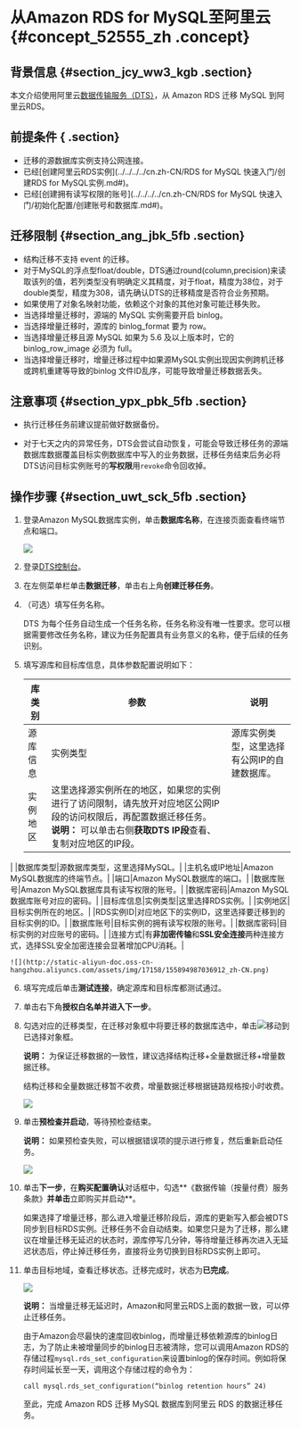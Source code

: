 # 从Amazon RDS for MySQL至阿里云 {#concept_52555_zh .concept}

## 背景信息 {#section_jcy_ww3_kgb .section}

本文介绍使用阿里云[数据传输服务（DTS）](https://help.aliyun.com/product/26590.html)，从 Amazon RDS 迁移 MySQL 到阿里云RDS。

## 前提条件 { .section}

-   迁移的源数据库实例支持公网连接。
-   已经[创建阿里云RDS实例](../../../../cn.zh-CN/RDS for MySQL 快速入门/创建RDS for MySQL实例.md#)。
-   已经[创建拥有读写权限的账号](../../../../cn.zh-CN/RDS for MySQL 快速入门/初始化配置/创建账号和数据库.md#)。

## 迁移限制 {#section_ang_jbk_5fb .section}

-   结构迁移不支持 event 的迁移。
-   对于MySQL的浮点型float/double，DTS通过round\(column,precision\)来读取该列的值，若列类型没有明确定义其精度，对于float，精度为38位，对于double类型，精度为308，请先确认DTS的迁移精度是否符合业务预期。
-   如果使用了对象名映射功能，依赖这个对象的其他对象可能迁移失败。
-   当选择增量迁移时，源端的 MySQL 实例需要开启 binlog。
-   当选择增量迁移时，源库的 binlog\_format 要为 row。
-   当选择增量迁移且源 MySQL 如果为 5.6 及以上版本时，它的 binlog\_row\_image 必须为 full。
-   当选择增量迁移时，增量迁移过程中如果源MySQL实例出现因实例跨机迁移或跨机重建等导致的binlog 文件ID乱序，可能导致增量迁移数据丢失。

## 注意事项 {#section_ypx_pbk_5fb .section}

-   执行迁移任务前建议提前做好数据备份。

-   对于七天之内的异常任务，DTS会尝试自动恢复，可能会导致迁移任务的源端数据库数据覆盖目标实例数据库中写入的业务数据，迁移任务结束后务必将DTS访问目标实例账号的**写权限**用`revoke`命令回收掉。


## 操作步骤 {#section_uwt_sck_5fb .section}

1.  登录Amazon MySQL数据库实例，单击**数据库名称**，在连接页面查看终端节点和端口。

    ![](http://static-aliyun-doc.oss-cn-hangzhou.aliyuncs.com/assets/img/17158/155894987036911_zh-CN.png)

2.  登录[DTS控制台](https://dts.console.aliyun.com/)。
3.  在左侧菜单栏单击**数据迁移**，单击右上角**创建迁移任务**。
4.  （可选）填写任务名称。

    DTS 为每个任务自动生成一个任务名称，任务名称没有唯一性要求。您可以根据需要修改任务名称，建议为任务配置具有业务意义的名称，便于后续的任务识别。

5.  填写源库和目标库信息，具体参数配置说明如下：

    |库类别|参数|说明|
    |---|--|--|
    |源库信息|实例类型|源库实例类型，这里选择有公网IP的自建数据库。|
    |实例地区|这里选择源实例所在的地区，如果您的实例进行了访问限制，请先放开对应地区公网IP段的访问权限后，再配置数据迁移任务。 **说明：** 可以单击右侧**获取DTS IP段**查看、复制对应地区的IP段。

 |
    |数据库类型|源数据库类型，这里选择MySQL。|
    |主机名或IP地址|Amazon MySQL数据库的终端节点。|
    |端口|Amazon MySQL数据库的端口。|
    |数据库账号|Amazon MySQL数据库具有读写权限的账号。|
    |数据库密码|Amazon MySQL数据库账号对应的密码。|
    |目标库信息|实例类型|这里选择RDS实例。|
    |实例地区|目标实例所在的地区。|
    |RDS实例ID|对应地区下的实例ID，这里选择要迁移到的目标实例的ID。|
    |数据库账号|目标实例的拥有读写权限的账号。|
    |数据库密码|目标实例的对应账号的密码。|
    |连接方式|有**非加密传输**和**SSL安全连接**两种连接方式，选择SSL安全加密连接会显著增加CPU消耗。|

    ![](http://static-aliyun-doc.oss-cn-hangzhou.aliyuncs.com/assets/img/17158/155894987036912_zh-CN.png)

6.  填写完成后单击**测试连接**，确定源库和目标库都测试通过。
7.  单击右下角**授权白名单并进入下一步**。
8.  勾选对应的迁移类型，在迁移对象框中将要迁移的数据库选中，单击![](http://static-aliyun-doc.oss-cn-hangzhou.aliyuncs.com/assets/img/17158/155894987036920_zh-CN.png)移动到已选择对象框。

    **说明：** 为保证迁移数据的一致性，建议选择结构迁移+全量数据迁移+增量数据迁移。

    结构迁移和全量数据迁移暂不收费，增量数据迁移根据链路规格按小时收费。

    ![](http://static-aliyun-doc.oss-cn-hangzhou.aliyuncs.com/assets/img/17158/155894987036913_zh-CN.png)

9.  单击**预检查并启动**，等待预检查结束。

    **说明：** 如果预检查失败，可以根据错误项的提示进行修复，然后重新启动任务。

    ![](http://static-aliyun-doc.oss-cn-hangzhou.aliyuncs.com/assets/img/17158/155894987036914_zh-CN.png)

10. 单击**下一步**，在**购买配置确认**对话框中，勾选**《数据传输（按量付费）服务条款》**并单击**立即购买并启动**。

    如果选择了增量迁移，那么进入增量迁移阶段后，源库的更新写入都会被DTS同步到目标RDS实例。迁移任务不会自动结束。如果您只是为了迁移，那么建议在增量迁移无延迟的状态时，源库停写几分钟，等待增量迁移再次进入无延迟状态后，停止掉迁移任务，直接将业务切换到目标RDS实例上即可。

11. 单击目标地域，查看迁移状态。迁移完成时，状态为**已完成**。

    ![](http://static-aliyun-doc.oss-cn-hangzhou.aliyuncs.com/assets/img/17158/155894987036916_zh-CN.png)

    **说明：** 当增量迁移无延迟时，Amazon和阿里云RDS上面的数据一致，可以停止迁移任务。

    由于Amazon会尽最快的速度回收binlog，而增量迁移依赖源库的binlog日志，为了防止未被增量同步的binlog日志被清除，您可以调用Amazon RDS的存储过程`mysql.rds_set_configuration`来设置binlog的保存时间。例如将保存时间延长至一天，调用这个存储过程的命令为：

    ```
    call mysql.rds_set_configuration(“binlog retention hours” 24)
    ```

    至此，完成 Amazon RDS 迁移 MySQL 数据库到阿里云 RDS 的数据迁移任务。


